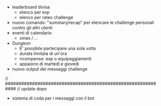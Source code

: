 - leaderboard divisa 
    - elenco per exp
    - elenco per rateo challenge
- nuovo comando: "summary/recap" per elencare le challenge personali contro gli altri utenti
- eventi di calendario
    - xmas / ...
- Dungeon 
    - E' possibile partecipare una sola volta 
    - durata limitata di un'ora
    - ricompense: exp o equipaggiamenti
    - appaiono di martedì e giovedì
- nuovo output dei messaggi challenge

// ############################################################
// update dopo

- sistema di coda per i messaggi con il bot
